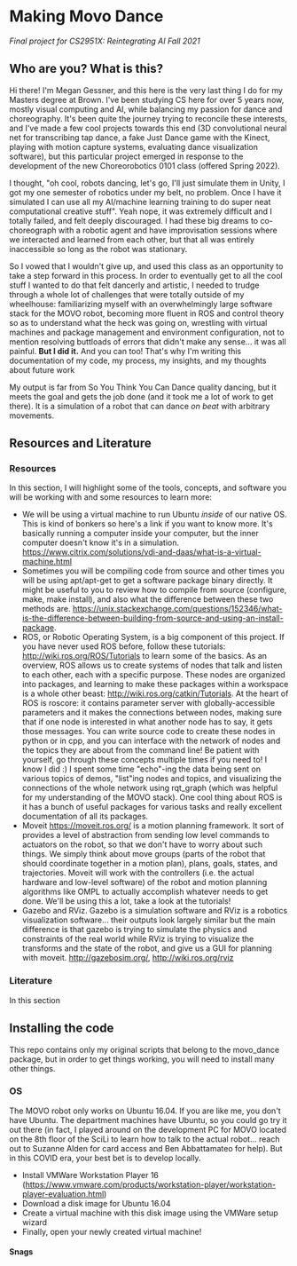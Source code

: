 # Making Movo Dance

*Final project for CS2951X: Reintegrating AI
Fall 2021*

## Who are you? What is this?
Hi there! I'm Megan Gessner, and this here is the very last thing I do for my Masters degree at Brown. I've been studying CS here for over 5 years now, mostly visual computing and AI, while balancing my passion for dance and choreography. It's been quite the journey trying to reconcile these interests, and I've made a few cool projects towards this end (3D convolutional neural net for transcribing tap dance, a fake Just Dance game with the Kinect, playing with motion capture systems, evaluating dance visualization software), but this particular project emerged in response to the development of the new Choreorobotics 0101 class (offered Spring 2022).

I thought, "oh cool, robots dancing, let's go, I'll just simulate them in Unity, I got my one semester of robotics under my belt, no problem. Once I have it simulated I can use all my AI/machine learning training to do super neat computational creative stuff". Yeah nope, it was extremely difficult and I totally failed, and felt deeply discouraged. I had these big dreams to co-choreograph with a robotic agent and have improvisation sessions where we interacted and learned from each other, but that all was entirely inaccessible so long as the robot was stationary. 

So I vowed that I wouldn't give up, and used this class as an opportunity to take a step forward in this process. In order to eventually get to all the cool stuff I wanted to do that felt dancerly and artistic, I needed to trudge through a whole lot of challenges that were totally outside of my wheelhouse: familiarizing myself with an overwhelmingly large software stack for the MOVO robot, becoming more fluent in ROS and control theory so as to understand what the heck was going on, wrestling with virtual machines and package management and environment configuration, not to mention resolving buttloads of errors that didn't make any sense... it was all painful. **But I did it.** And you can too! That's why I'm writing this documentation of my code, my process, my insights, and my thoughts about future work

My output is far from So You Think You Can Dance quality dancing, but it meets the goal and gets the job done (and it took me a lot of work to get there). It is a simulation of a robot that can dance *on beat* with arbitrary movements. 

## Resources and Literature

### Resources
In this section, I will highlight some of the tools, concepts, and software you will be working with and some resources to learn more:

- We will be using a virtual machine to run Ubuntu *inside* of our native OS. This is kind of bonkers so here's a link if you want to know more. It's basically running a computer inside your computer, but the inner computer doesn't know it's in a simulation. https://www.citrix.com/solutions/vdi-and-daas/what-is-a-virtual-machine.html 
- Sometimes you will be compiling code from source and other times you will be using apt/apt-get to get a software package binary directly. It might be useful to you to review how to compile from source (configure, make, make install), and also what the difference between these two methods are. https://unix.stackexchange.com/questions/152346/what-is-the-difference-between-building-from-source-and-using-an-install-package. 
- ROS, or Robotic Operating System, is a big component of this project. If you have never used ROS before, follow these tutorials: http://wiki.ros.org/ROS/Tutorials to learn some of the basics. As an overview, ROS allows us to create systems of nodes that talk and listen to each other, each with a specific purpose. These nodes are organized into packages, and learning to make these packages within a workspace is a whole other beast: http://wiki.ros.org/catkin/Tutorials. At the heart of ROS is roscore: it contains parameter server with globally-accessible parameters and it makes the connections between nodes, making sure that if one node is interested in what another node has to say, it gets those messages. You can write source code to create these nodes in python or in cpp, and you can interface with the network of nodes and the topics they are about from the command line! Be patient with yourself, go through these concepts multiple times if you need to! I know I did :) I spent some time "echo"-ing the data being sent on various topics of demos, "list"ing nodes and topics, and visualizing the connections of the whole network using rqt_graph (which was helpful for my understanding of the MOVO stack). One cool thing about ROS is it has a bunch of useful packages for various tasks and really excellent documentation of all its packages.
- Moveit https://moveit.ros.org/ is a motion planning framework. It sort of provides a level of abstraction from sending low level commands to actuators on the robot, so that we don't have to worry about such things. We simply think about move groups (parts of the robot that should coordinate together in a motion plan), plans, goals, states, and trajectories. Moveit will work with the controllers (i.e. the actual hardware and low-level software) of the robot and motion planning algorithms like OMPL to actually accomplish whatever needs to get done. We'll be using this a lot, take a look at the tutorials!
- Gazebo and RViz. Gazebo is a simulation software and RViz is a robotics visualization software... their outputs look largely similar but the main difference is that gazebo is trying to simulate the physics and constraints of the real world while RViz is trying to visualize the transforms and the state of the robot, and give us a GUI for planning with moveit. http://gazebosim.org/, http://wiki.ros.org/rviz 

 ### Literature
 In this section 

## Installing the code
This repo contains only my original scripts that belong to the movo_dance package, but in order to get things working, you will need to install many other things.

### OS
The MOVO robot only works on Ubuntu 16.04. If you are like me, you don't have Ubuntu. The department machines have Ubuntu, so you could go try it out there (in fact, I played around on the development PC for MOVO located on the 8th floor of the SciLi to learn how to talk to the actual robot... reach out to Suzanne Alden for card access and Ben Abbattamateo for help). But in this COVID era, your best bet is to develop locally. 
- Install VMWare Workstation Player 16 (https://www.vmware.com/products/workstation-player/workstation-player-evaluation.html) 
- Download a disk image for Ubuntu 16.04 
- Create a virtual machine with this disk image using the VMWare setup wizard
- Finally, open your newly created virtual machine!

#### Snags



